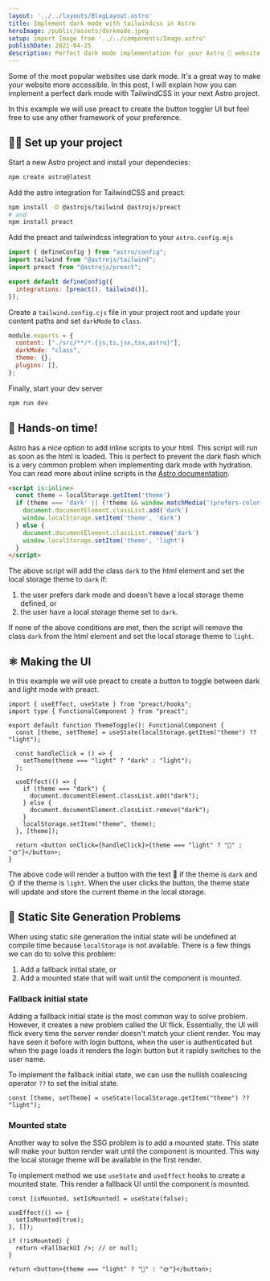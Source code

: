 ```yaml
---
layout: '../../layouts/BlogLayout.astro'
title: Implement dark mode with tailwindcss in Astro
heroImage: /public/assets/darkmode.jpeg
setup: import Image from '../../components/Image.astro'
publishDate: 2021-04-25
description: Perfect dark mode implementation for your Astro 🚀 website with tailwindcss
---
```


Some of the most popular websites use dark mode. It's a great way to make your
website more accessible. In this post, I will explain how you can implement a
perfect dark mode with TailwindCSS in your next Astro project.

In this example we will use preact to create the button toggler UI but feel free
to use any other framework of your preference.

## 🧑‍💻 Set up your project

Start a new Astro project and install your dependecies:

```bash
npm create astro@latest
```

Add the astro integration for TailwindCSS and preact:

```bash
npm install -D @astrojs/tailwind @astrojs/preact
# and
npm install preact
```

Add the preact and tailwindcss integration to your `astro.config.mjs`

```js
import { defineConfig } from "astro/config";
import tailwind from "@astrojs/tailwind";
import preact from "@astrojs/preact";

export default defineConfig({
  integrations: [preact(), tailwind()],
});
```

Create a `tailwind.config.cjs` file in your project root and update your content
paths and set `darkMode` to `class`.

```js
module.exports = {
  content: ["./src/**/*.{js,ts,jsx,tsx,astro}"],
  darkMode: "class",
  theme: {},
  plugins: [],
};
```

Finally, start your dev server

```bash
npm run dev
```

## 🚀 Hands-on time!

Astro has a nice option to add inline scripts to your html. This script will run
as soon as the html is loaded. This is perfect to prevent the dark flash which
is a very common problem when implementing dark mode with hydration. You can
read more about inline scripts in the
[Astro documentation](https://docs.astro.build/en/reference/directives-reference/#isinline).

```html
<script is:inline>
  const theme = localStorage.getItem('theme')
  if (theme === 'dark' || (!theme && window.matchMedia('(prefers-color-scheme: dark)').matches)) {
    document.documentElement.classList.add('dark')
    window.localStorage.setItem('theme', 'dark')
  } else {
    document.documentElement.classList.remove('dark')
    window.localStorage.setItem('theme', 'light')
  }
</script>
```

The above script will add the class `dark` to the html element and set the local
storage theme to `dark` if:

1. the user prefers dark mode and doesn't have a local storage theme defined, or
2. the user have a local storage theme set to `dark`.

If none of the above conditions are met, then the script will remove the class
`dark` from the html element and set the local storage theme to `light`.

## ⚛️ Making the UI

In this example we will use preact to create a button to toggle between dark and
light mode with preact.

```tsx
import { useEffect, useState } from "preact/hooks";
import type { FunctionalComponent } from "preact";

export default function ThemeToggle(): FunctionalComponent {
  const [theme, setTheme] = useState(localStorage.getItem("theme") ?? "light");

  const handleClick = () => {
    setTheme(theme === "light" ? "dark" : "light");
  };

  useEffect(() => {
    if (theme === "dark") {
      document.documentElement.classList.add("dark");
    } else {
      document.documentElement.classList.remove("dark");
    }
    localStorage.setItem("theme", theme);
  }, [theme]);

  return <button onClick={handleClick}>{theme === "light" ? "🌙" : "🌞"}</button>;
}
```

The above code will render a button with the text 🌙 if the theme is `dark` and 🌞
if the theme is `light`. When the user clicks the button, the theme state will
update and store the current theme in the local storage.

## 🚫 Static Site Generation Problems

When using static site generation the initial state will be undefined at compile
time because `localStorage` is not available. There is a few things we can do to
solve this problem:

1. Add a fallback initial state, or
2. Add a mounted state that will wait until the component is mounted.

### Fallback initial state

Adding a fallback initial state is the most common way to solve problem.
However, it creates a new problem called the UI flick. Essentially, the UI will
flick every time the server render doesn't match your client render. You may
have seen it before with login buttons, when the user is authenticated but when
the page loads it renders the login button but it rapidly switches to the user
name.

To implement the fallback initial state, we can use the nullish coalescing
operator `??` to set the initial state.

```tsx
const [theme, setTheme] = useState(localStorage.getItem("theme") ?? "light");
```

### Mounted state

Another way to solve the SSG problem is to add a mounted state. This state will
make your button render wait until the component is mounted. This way the local
storage theme will be available in the first render.

To implement method we use `useState` and `useEffect` hooks to create a mounted
state. This render a fallback UI until the component is mounted.

```tsx
const [isMounted, setIsMounted] = useState(false);

useEffect(() => {
  setIsMounted(true);
}, []);

if (!isMounted) {
  return <FallbackUI />; // or null;
}

return <button>{theme === "light" ? "🌙" : "🌞"}</button>;
```
